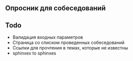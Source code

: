 ## Опросник для собеседований

## Todo
- Валидация входных параметров
- Страница со списком проведенных собеседований
- Ссылки для прочтения в темах, которые не известны
- sphinxex to sphinxes